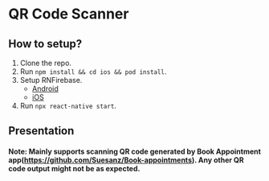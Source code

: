 # QR Code Scanner

## How to setup?

1.    Clone the repo.
2.    Run ````npm install && cd ios && pod install````.
3.    Setup RNFirebase.
      - [Android](https://rnfirebase.io/#2-android-setup)
      - [iOS](https://rnfirebase.io/#3-ios-setup)
4.    Run ````npx react-native start````.


## Presentation

#### Note: Mainly supports scanning QR code generated by Book Appointment app(https://github.com/Suesanz/Book-appointments). Any other QR code output might not be as expected.
